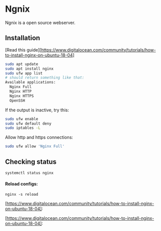 # Ngnix

Ngnix is a open source webserver.



## Installation

[Read this guide][https://www.digitalocean.com/community/tutorials/how-to-install-nginx-on-ubuntu-18-04]

````bash
sudo apt update
sudo apt install nginx
sudo ufw app list
# should return something like that:
Available applications:
  Nginx Full
  Nginx HTTP
  Nginx HTTPS
  OpenSSH
````

If the output is inactive, try this:

````bash
sudo ufw enable
sudo ufw default deny
sudo iptables -L
````

Allow http and https connections:

````bash
sudo ufw allow 'Nginx Full'
````

## Checking status

````bash
systemctl status nginx
````

#### Reload configs:

```basg
nginx -s reload
```



[https://www.digitalocean.com/community/tutorials/how-to-install-nginx-on-ubuntu-18-04]: 

[https://www.digitalocean.com/community/tutorials/how-to-install-nginx-on-ubuntu-18-04]: 